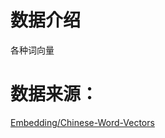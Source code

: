 # 数据介绍
各种词向量
# 数据来源：
[Embedding/Chinese-Word-Vectors](https://github.com/Embedding/Chinese-Word-Vectors)
